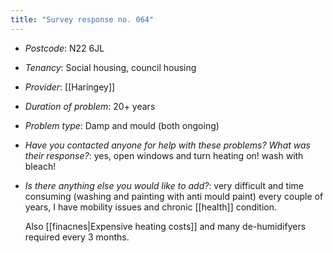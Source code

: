 ```yaml
---
title: "Survey response no. 064"
---
```


- *Postcode*: N22 6JL  
- *Tenancy*: Social housing, council housing  
- *Provider*: [[Haringey]]
- *Duration of problem*: 20+ years  
- *Problem type*: Damp and mould (both ongoing)  
- *Have you contacted anyone for help with these problems? What was their response?*: yes, open windows and turn heating on! wash with bleach!  
- *Is there anything else you would like to add?*: very difficult and time consuming (washing and painting with anti mould paint) every couple of years, I have mobility issues and chronic [[health]] condition. 
    
  Also [[finacnes|Expensive heating costs]] and many de-humidifyers required every 3 months.